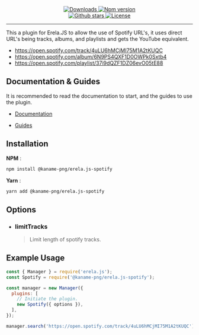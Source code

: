 <div align = "center">
<a href="https://www.npmjs.com/package/@kaname-png/erela.js-spotify">
<img src="https://img.shields.io/npm/dw/@kaname-png/erela.js-spotify?color=CC3534&logo=npm&style=for-the-badge" alt="Downloads">
</a>

<a href="https://www.npmjs.com/package/@kaname-png/erela.js-spotify">
<img src="https://img.shields.io/npm/v/@kaname-png/erela.js-spotify?color=red&label=Version&logo=npm&style=for-the-badge" alt="Npm version">
</a>

<br>

<a href="https://github.com/kaname-png/erela.js-spotify/stargazers">
<img src="https://img.shields.io/github/stars/kaname-png/erela.js-spotify?color=333&logo=github&style=for-the-badge" alt="Github stars">
</a>

<a href="https://github.com/kaname-png/erela.js-spotify/blob/master/LICENSE">
<img src="https://img.shields.io/github/license/kaname-png/erela.js-spotify?color=6e5494&logo=github&style=for-the-badge" alt="License">
</a>
<hr>
</div>

This a plugin for Erela.JS to allow the use of Spotify URL's, it uses direct URL's being tracks, albums, and playlists and gets the YouTube equivalent.

- https://open.spotify.com/track/4uLU6hMCjMI75M1A2tKUQC
- https://open.spotify.com/album/6N9PS4QXF1D0OWPk0Sxtb4
- https://open.spotify.com/playlist/37i9dQZF1DZ06evO05tE88

## Documentation & Guides

It is recommended to read the documentation to start, and the guides to use the plugin.

- [Documentation](http://projects.solaris.codes/erelajs/docs/gettingstarted.html 'Erela.js Documentation')

- [Guides](http://projects.solaris.codes/erelajs/guides/introduction.html 'Erela.js Guides')

## Installation

**NPM** :

```sh
npm install @kaname-png/erela.js-spotify
```

**Yarn** :

```sh
yarn add @kaname-png/erela.js-spotify
```

## Options

- ### limitTracks
  > Limit length of spotify tracks.

## Example Usage

```javascript
const { Manager } = require('erela.js');
const Spotify = require('@kaname-png/erela.js-spotify');

const manager = new Manager({
  plugins: [
    // Initiate the plugin.
    new Spotify({ options }),
  ],
});

manager.search('https://open.spotify.com/track/4uLU6hMCjMI75M1A2tKUQC');
```
